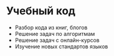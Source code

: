 # Учебный код

* Разбор кода из книг, блогов
* Решение задач по алгоритмам
* Решение задач с онлайн-курсов
* Изучение новых стандартов языков
